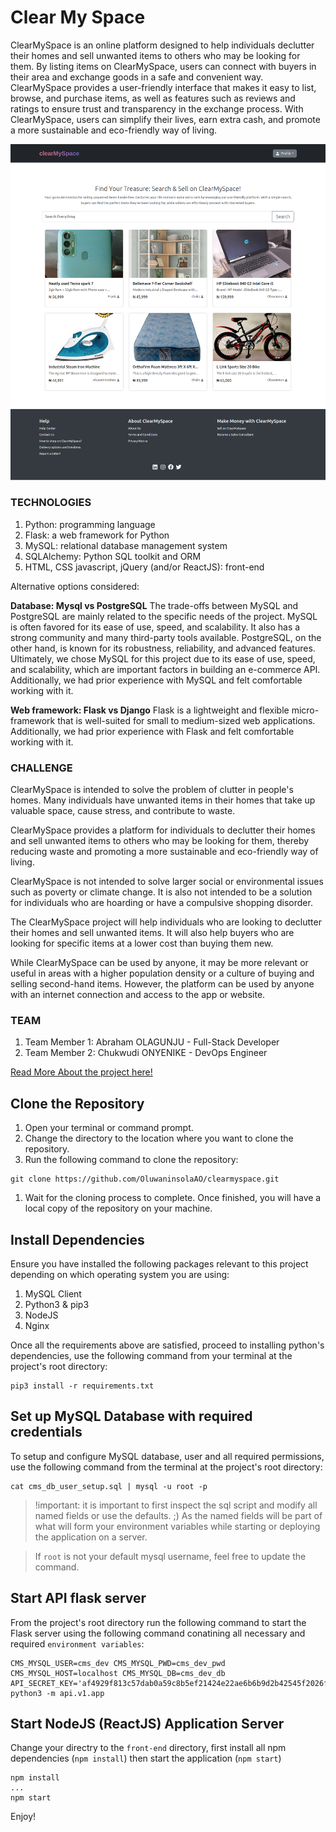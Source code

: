 # Clear My Space

ClearMySpace is an online platform designed to help individuals
declutter their homes and sell unwanted items to others who may be
looking for them. By listing items on ClearMySpace, users can
connect with buyers in their area and exchange goods in a safe and
convenient way. ClearMySpace provides a user-friendly interface that
makes it easy to list, browse, and purchase items, as well as
features such as reviews and ratings to ensure trust and transparency
in the exchange process. With ClearMySpace, users can simplify their
lives, earn extra cash, and promote a more sustainable and
eco-friendly way of living.

![Image](images/Clear-My-Space.png)

### TECHNOLOGIES

1. Python: programming language
1. Flask: a web framework for Python
1. MySQL: relational database management system
1. SQLAlchemy: Python SQL toolkit and ORM
1. HTML, CSS javascript, jQuery (and/or ReactJS): front-end

Alternative options considered:

**Database: Mysql vs PostgreSQL**
The trade-offs between MySQL and PostgreSQL are mainly related to the
specific needs of the project. MySQL is often favored for its ease of
use, speed, and scalability. It also has a strong community and many
third-party tools available. PostgreSQL, on the other hand, is known
for its robustness, reliability, and advanced features.
Ultimately, we chose MySQL for this project due to its ease of use,
speed, and scalability, which are important factors in building an
e-commerce API. Additionally, we had prior experience with MySQL and
felt comfortable working with it.

**Web framework: Flask vs Django**
Flask is a lightweight and flexible micro-framework that is
well-suited for small to medium-sized web applications. Additionally,
we had prior experience with Flask and felt comfortable working with
it.

### CHALLENGE

ClearMySpace is intended to solve the problem of clutter in people's
homes. Many individuals have unwanted items in their homes that
take up valuable space, cause stress, and contribute to waste.

ClearMySpace provides a platform for individuals to declutter their
homes and sell unwanted items to others who may be looking for them,
thereby reducing waste and promoting a more sustainable and
eco-friendly way of living.

ClearMySpace is not intended to solve larger social or environmental
issues such as poverty or climate change. It is also not intended to
be a solution for individuals who are hoarding or have a compulsive
shopping disorder.

The ClearMySpace project will help individuals who are looking to
declutter their homes and sell unwanted items. It will also help
buyers who are looking for specific items at a lower cost than
buying them new.

While ClearMySpace can be used by anyone, it may be more relevant
or useful in areas with a higher population density or a culture of
buying and selling second-hand items. However, the platform can be
used by anyone with an internet connection and access to the app or
website.

### TEAM

1. Team Member 1: Abraham OLAGUNJU - Full-Stack Developer
1. Team Member 2: Chukwudi ONYENIKE - DevOps Engineer

[Read More About the project here!](https://docs.google.com/document/d/1ADEp8iA4lPIjqcgZSQ1AkKpEK3MMria0KNvj8GMK0mc/edit?usp=sharing)

## Clone the Repository

1. Open your terminal or command prompt.
1. Change the directory to the location where you want to clone the repository.
1. Run the following command to clone the repository:

```
git clone https://github.com/OluwaninsolaAO/clearmyspace.git
```

1. Wait for the cloning process to complete. Once finished, you will have a local copy of the repository on your machine.

## Install Dependencies

Ensure you have installed the following packages relevant to this project depending on which operating system you are using:

1. MySQL Client
1. Python3 & pip3
1. NodeJS
1. Nginx

Once all the requirements above are satisfied, proceed to installing python's dependencies, use the following command from your terminal at the project's root directory:

```
pip3 install -r requirements.txt
```

## Set up MySQL Database with required credentials

To setup and configure MySQL database, user and all required permissions, use the following command from the terminal at the project's root directory:

```
cat cms_db_user_setup.sql | mysql -u root -p
```

> !important: it is important to first inspect the sql script and modify all named fields or use the defaults. ;) As the named fields will be part of what will form your environment variables while starting or deploying the application on a server.

> If `root` is not your default mysql username, feel free to update the command.

## Start API flask server

From the project's root directory run the following command to start the Flask server using the following command conatining all necessary and required `environment variables`:

```
CMS_MYSQL_USER=cms_dev CMS_MYSQL_PWD=cms_dev_pwd CMS_MYSQL_HOST=localhost CMS_MYSQL_DB=cms_dev_db API_SECRET_KEY='af4929f813c57dab0a59c8b5ef21424e22ae6b6b9d2b42545f2026f7db038f33' python3 -m api.v1.app
```

## Start NodeJS (ReactJS) Application Server

Change your directry to the `front-end` directory, first install all npm dependencies (`npm install`) then start the application (`npm start`)

```
npm install
...
npm start
```

Enjoy!
